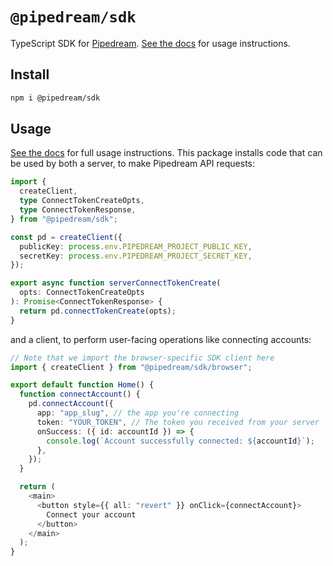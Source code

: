 # `@pipedream/sdk`

TypeScript SDK for [Pipedream](https://pipedream.com). [See the docs](https://pipedream.com/docs/connect) for usage instructions.

## Install

```bash
npm i @pipedream/sdk
```

## Usage

[See the docs](https://pipedream.com/docs/connect) for full usage instructions. This package installs code that can be used by both a server, to make Pipedream API requests:

```typescript
import {
  createClient,
  type ConnectTokenCreateOpts,
  type ConnectTokenResponse,
} from "@pipedream/sdk";

const pd = createClient({
  publicKey: process.env.PIPEDREAM_PROJECT_PUBLIC_KEY,
  secretKey: process.env.PIPEDREAM_PROJECT_SECRET_KEY,
});

export async function serverConnectTokenCreate(
  opts: ConnectTokenCreateOpts
): Promise<ConnectTokenResponse> {
  return pd.connectTokenCreate(opts);
}
```

and a client, to perform user-facing operations like connecting accounts:

```typescript
// Note that we import the browser-specific SDK client here
import { createClient } from "@pipedream/sdk/browser";

export default function Home() {
  function connectAccount() {
    pd.connectAccount({
      app: "app_slug", // the app you're connecting
      token: "YOUR_TOKEN", // The token you received from your server
      onSuccess: ({ id: accountId }) => {
        console.log(`Account successfully connected: ${accountId}`);
      },
    });
  }

  return (
    <main>
      <button style={{ all: "revert" }} onClick={connectAccount}>
        Connect your account
      </button>
    </main>
  );
}
```
